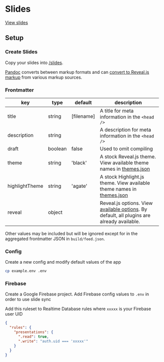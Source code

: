 # Slides

[View slides](https://brettinternet.github.io/slides/)

## Setup

### Create Slides

Copy your slides into [/slides](./slides).

[Pandoc](https://pandoc.org/installing.html) converts between markup formats and can [convert to Reveal.js markup](https://pandoc.org/MANUAL.html#slide-shows) from various markup sources.

### Frontmatter

| key            | type    | default    | description                                                                                                               |
| -------------- | ------- | ---------- | ------------------------------------------------------------------------------------------------------------------------- |
| title          | string  | [filename] | A title for meta information in the `<head />`                                                                            |
| description    | string  |            | A description for meta information in the `<head />`                                                                      |
| draft          | boolean | false      | Used to omit compiling                                                                                                    |
| theme          | string  | 'black'    | A stock Reveal.js theme. View available theme names in [themes.json](./scripts/utils/themes.json)                         |
| highlightTheme | string  | 'agate'    | A stock Highlight.js theme. View available theme names in [themes.json](./scripts/utils/themes.json)                      |
| reveal         | object  |            | Reveal.js options. View [available options](https://revealjs.com/config/). By default, all plugins are already available. |

Other values may be included but will be ignored except for in the aggregated frontmatter JSON in `build/feed.json`.

### Config

Create a new config and modify default values of the app

```sh
cp example.env .env
```

### Firebase

Create a Google Firebase project. Add Firebase config values to `.env` in order to use slide sync

Add this ruleset to Realtime Database rules where `xxxxx` is your Firebase user UID

```json
{
  "rules": {
    "presentations": {
      ".read": true,
      ".write": "auth.uid === 'xxxxx'"
    }
  }
}
```

<!--
TODO:
- [ ] Add D3 with transitions: https://github.com/jlegewie/reveal.js-d3js-plugin (and possibly diagram plugin: https://github.com/teone/reveal.js-diagram-plugin)
- [ ] chalkboard/drawing: https://github.com/rajgoel/reveal.js-plugins/tree/master/chalkboard
- [ ] chartjs: https://github.com/rajgoel/reveal.js-plugins/tree/master/chart
-->
